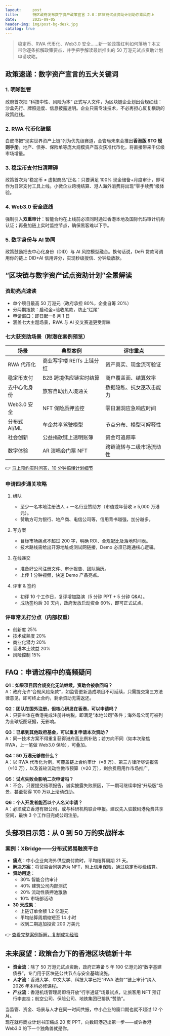 ```yaml
---
layout:     post
title:      特区政府发布数字资产政策宣言 2.0：区块链试点资助计划助你乘风而上
date:       2025-09-05
header-img: img/post-bg-desk.jpg
catalog: true
---
```


> 稳定币、RWA 代币化、Web3.0 安全……新一轮政策红利如何落地？本文带你逐条拆解政策要点，并手把手解读最新推出的 50 万港元试点资助计划申请攻略。

## 政策速递：数字资产宣言的五大关键词

### 1. 明晰监管  
政府首次把 “科技中性、风险为本” 正式写入文件，为区块链企业划出合规红线：沙盒先行、牌照适度、信息披露透明。企业只需专注技术，不必再担心反复横跳的政策红线。

### 2. RWA 代币化破题  
白皮书把“现实世界资产上链”列为优先级赛道，金管局未来会推出**香港版 STO 规则手册**。地产、债券、保险单等庞大规模资产首次获准代币化，将直接带来千亿级市场增量。

### 3. 稳定币支付扫清障碍  
政策首次为“稳定币 ≠ 虚拟商品”正名：只要满足 100% 现金储备+月度审计，即可作为日常支付工具上线。小微企业跨境结算、港人海外消费将出现“零手续费”级体验。

### 4. Web3.0 安全底线  
强制引入**双重审计**：智能合约在上线前必须同时通过香港本地及国际代码审计机构认证；再叠加链上实时监控节点，确保黑客难以下手。

### 5. 数字身份与 AI 协同  
政策鼓励把去中心化身份（DID）与 AI 风控模型融合。换句话说，DeFi 贷款可调用你的链上 DID+AI 信用评分，实现秒级授信、分钟级放款。

## “区块链与数字资产试点资助计划”全景解读

### 资助亮点速读
- 单个项目最高 50 万港元（政府承担 80%，企业自筹 20%）  
- 分两期拨款：启动金+验收尾款，防止“烂尾”  
- 申请窗口：即日起—8 月 1 日  
- 涵盖七大主题场景，RWA 与 AI 交叉赛道更受青睐  

### 七大获资助场景（附潜在案例预览）

| 场景 | 典型案例 | 评审重点 |
|---|---|---|
| RWA 代币化 | 商业写字楼 REITs 上链分红 | 资产真实、现金流可验证 |
| 稳定币支付 | B2B 跨境供应链实时结算 | 商户覆盖面、结算效率 |
| 去中心化身份 | 旅客自助出入境通关 | 数据隐私、抗女巫攻击能力 |
| Web3.0 安全 | NFT 保险质押监控 | 零日漏洞应急响应时间 |
| 分布式 AI/ML | 车企共享驾驶模型 | 节点分布、模型可解释性 |
| 社会创新 | 公益捐款链上透明账簿 | 资金可追踪率 |
| 数字体验 | AR 演唱会门票 NFT | 跨链流转与二级市场流动性 |

👉 [马上预约实时问答，10 分钟搞懂计划细节](https://okxdog.com/)

### 申请四步通关攻略

1. 组队  
   - 至少一名本地注册法人 + 一名行业赞助方（市值或年营收 ≥ 5,000 万港元）。  
   - 赞助方可为银行、地产商、电信公司等，信用背书越强，加分越多。  

2. 写方案  
   - 目标市场痛点不超过 200 字，明确 ROI、合规配比及落地时间表。  
   - 技术路线需给出开源地址或测试网链接，Demo 必须已跑通核心逻辑。  

3. 在线递交  
   - 准备好公司注册文件、审计报告、团队简历。  
   - 上传 1 分钟视频，快速 Demo 产品亮点。  

4. 评审 & 签约  
   - 初评 10 个工作日，复评增加路演（5 分钟 PPT + 5 分钟 Q&A）。  
   - 成功签约后 30 天内，政府发放启动资金 60%，即可正式试点。

### 评审常见打分点（内部权重）
- 创新度 25%  
- 技术成熟度 20%  
- 商业化潜力 20%  
- 香港本土效益 20%  
- 风险控制 15%  

## FAQ：申请过程中的高频疑问

**Q1：如果项目因合规变化无法继续，资助会被收回吗？**  
A：政府允许“合规风险条款”，如监管更新造成项目不可延续，只需提交第三方法律意见，即可终止合约，剩余资助无需返还。

**Q2：团队在国外注册，但核心研发在香港，可以申请吗？**  
A：只要主体在香港完成注册并纳税，即满足“本地公司”条件；海外母公司可被列为全球版图证据，无影响。

**Q3：已拿到其他政府基金，可以重复申请本次资助？**  
A：同一技术方案不得重复获得港府高比例补贴；若方向不同（如本次聚焦 RWA，上一笔做 Web3.0 保险），可叠加。

**Q4：50 万港元够做什么？**  
A：以 RWA 代币化为例，可覆盖链上合约审计（≈8 万）、第三方律所尽调报告（≈10 万），以及首轮流动性做市预算（≈20 万），剩余费用用作市场推广。

**Q5：试点失败会影响二次申请吗？**  
A：不会。只要提交结项报告，诚实披露失败原因，下一期可继续申报“升级版”场景，甚至获得 100 万以上滚动资助。

**Q6：个人开发者能否以个人名义申请？**  
A：必须成立香港有限公司，或与科研机构联合申报。建议先入驻数码港免费共享空间，最快 3 个工作日完成公司注册。

## 头部项目示范：从 0 到 50 万的实战样本

### 案例：XBridge——分布式贸易融资平台
- **痛点**：中小企业向海外供应商付款时，平均结算周期 21 天。  
- **解决方案**：将贸易合同铸造为 NFT，附上信用保险，通过稳定币秒级结算。  
- **资助用途**：  
  - 30% 智能合约审计  
  - 40% 建筑公司内部测试  
  - 20% 流动性质押池激励  
  - 10% 市场部活动  
- **30 天成果**：  
  - 上链订单金额 1.2 亿港元  
  - 平均结算周期缩短至 14 小时  
  - 收到二期追加投资 200 万美元

👉 [查看完整案例拆解，复制成功经验](https://okxdog.com/)

## 未来展望：政策合力下的香港区块链新十年

- **资金流**：除了 50 万港元试点资助，政府正筹备 5 年 100 亿港元的“数字基建债券”，专门用于区块链公共节点与安全基础设施。  
- **人才流**：香港大学、中文大学、科技大学已把“RWA 法务”“链上审计”纳入 2026 年本科必修课程。  
- **产业流**：香港机场管理局即将开放“行李通证”场景试点，让旅客用 NFT 预订行李直挂；航空公司、保险公司、地铁集团已排队“赞助”。

当监管、资金、场景与人才在同一时间共振，中小企业的窗口期也就不超过 12 个月。  
现在就将商业计划书压缩成 20 页 PPT，向数码港迈出第一步——或许香港 Web3.0 的下一个独角兽就是你。